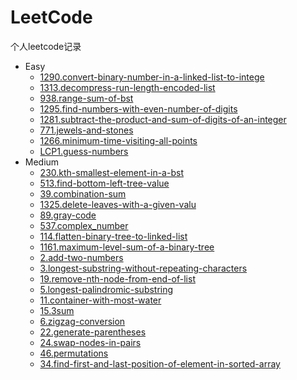 # LeetCode
个人leetcode记录
* Easy
  * [1290.convert-binary-number-in-a-linked-list-to-intege](https://github.com/ZqtCtios/LeetCode/blob/master/code/Python/LCP1.guess-numbers.py)
  * [1313.decompress-run-length-encoded-list](https://github.com/ZqtCtios/LeetCode/blob/master/code/Python/LCP1.guess-numbers.py)
  * [938.range-sum-of-bst](https://github.com/ZqtCtios/LeetCode/blob/master/code/Python/LCP1.guess-numbers.py)
  * [1295.find-numbers-with-even-number-of-digits](https://github.com/ZqtCtios/LeetCode/blob/master/code/Python/LCP1.guess-numbers.py)
  * [1281.subtract-the-product-and-sum-of-digits-of-an-integer](https://github.com/ZqtCtios/LeetCode/blob/master/code/Python/LCP1.guess-numbers.py)
  * [771.jewels-and-stones](https://github.com/ZqtCtios/LeetCode/blob/master/code/Python/LCP1.guess-numbers.py)
  * [1266.minimum-time-visiting-all-points](https://github.com/ZqtCtios/LeetCode/blob/master/code/Python/LCP1.guess-numbers.py)
  * [LCP1.guess-numbers](https://github.com/ZqtCtios/LeetCode/blob/master/code/Python/LCP1.guess-numbers.py)
* Medium
  * [230.kth-smallest-element-in-a-bst](https://github.com/ZqtCtios/LeetCode/blob/master/code/Python/230.kth-smallest-element-in-a-bst.py)
  * [513.find-bottom-left-tree-value](https://github.com/ZqtCtios/LeetCode/blob/master/code/Python/513.find-bottom-left-tree-value.py)
  * [39.combination-sum](https://github.com/ZqtCtios/LeetCode/blob/master/code/Python/39.combination-sum.py)
  * [1325.delete-leaves-with-a-given-valu](https://github.com/ZqtCtios/LeetCode/blob/master/code/Python/1325.delete-leaves-with-a-given-valu.py)
  * [89.gray-code](https://github.com/ZqtCtios/LeetCode/blob/master/%E9%A2%98%E8%A7%A3/89.gray-code.md)
  * [537.complex_number](https://github.com/ZqtCtios/LeetCode/blob/master/code/Python/537.complex_number.py)
  * [114.flatten-binary-tree-to-linked-list](https://github.com/ZqtCtios/LeetCode/blob/master/code/Python/114.flatten-binary-tree-to-linked-list.py)
  * [1161.maximum-level-sum-of-a-binary-tree](https://github.com/ZqtCtios/LeetCode/blob/master/code/Python/1161.maximum-level-sum-of-a-binary-tree.py)
  * [2.add-two-numbers](https://github.com/ZqtCtios/LeetCode/blob/master/code/Python/2.add-two-numbers.py)
  * [3.longest-substring-without-repeating-characters](https://github.com/ZqtCtios/LeetCode/blob/master/code/Python/3.longest-substring-without-repeating-characters.py)
  * [19.remove-nth-node-from-end-of-list](https://github.com/ZqtCtios/LeetCode/blob/master/code/Python/19.remove-nth-node-from-end-of-list.py)
  * [5.longest-palindromic-substring](https://github.com/ZqtCtios/LeetCode/blob/master/code/CPP/5.longest-palindromic-substring.cpp)
  * [11.container-with-most-water](https://github.com/ZqtCtios/LeetCode/blob/master/code/Python/container-with-most-water.py)
  * [15.3sum](https://github.com/ZqtCtios/LeetCode/blob/master/code/Python/15.3sum.py)
  * [6.zigzag-conversion](https://github.com/ZqtCtios/LeetCode/blob/master/code/Python/6.zigzag-conversion)
  * [22.generate-parentheses](https://github.com/ZqtCtios/LeetCode/blob/master/code/Python/22.generate-parentheses.py)
  * [24.swap-nodes-in-pairs](https://github.com/ZqtCtios/LeetCode/blob/master/code/Python/24.swap-nodes-in-pairs.py)
  * [46.permutations](https://github.com/ZqtCtios/LeetCode/blob/master/code/Python/46.permutations.py)
  * [34.find-first-and-last-position-of-element-in-sorted-array](https://github.com/ZqtCtios/LeetCode/blob/master/code/Python/34.find-first-and-last-position-of-element-in-sorted-array.py)